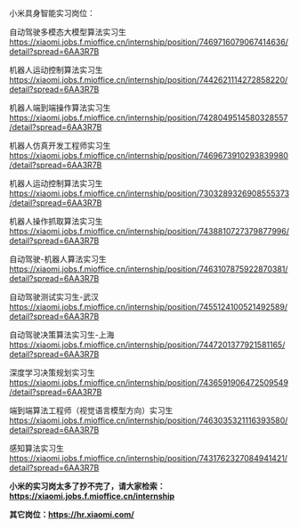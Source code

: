 小米具身智能实习岗位：

自动驾驶多模态大模型算法实习生 https://xiaomi.jobs.f.mioffice.cn/internship/position/7469716079067414636/detail?spread=6AA3R7B

机器人运动控制算法实习生 https://xiaomi.jobs.f.mioffice.cn/internship/position/7442621114272858220/detail?spread=6AA3R7B

机器人端到端操作算法实习生 https://xiaomi.jobs.f.mioffice.cn/internship/position/7428049514580328557/detail?spread=6AA3R7B

机器人仿真开发工程师实习生 https://xiaomi.jobs.f.mioffice.cn/internship/position/7469673910293839980/detail?spread=6AA3R7B

机器人运动控制算法实习生 https://xiaomi.jobs.f.mioffice.cn/internship/position/7303289326908555373/detail?spread=6AA3R7B

机器人操作抓取算法实习生 https://xiaomi.jobs.f.mioffice.cn/internship/position/7438810727379877996/detail?spread=6AA3R7B

自动驾驶-机器人算法实习生 https://xiaomi.jobs.f.mioffice.cn/internship/position/7463107875922870381/detail?spread=6AA3R7B

自动驾驶测试实习生-武汉 https://xiaomi.jobs.f.mioffice.cn/internship/position/7455124100521492589/detail?spread=6AA3R7B

自动驾驶决策算法实习生-上海 https://xiaomi.jobs.f.mioffice.cn/internship/position/7447201377921581165/detail?spread=6AA3R7B

深度学习决策规划实习生 https://xiaomi.jobs.f.mioffice.cn/internship/position/7436591906472509549/detail?spread=6AA3R7B

端到端算法工程师（视觉语言模型方向）实习生 https://xiaomi.jobs.f.mioffice.cn/internship/position/7463035321116393580/detail?spread=6AA3R7B

感知算法实习生 https://xiaomi.jobs.f.mioffice.cn/internship/position/7431762327084941421/detail?spread=6AA3R7B

**小米的实习岗太多了抄不完了，请大家检索：https://xiaomi.jobs.f.mioffice.cn/internship**

**其它岗位：https://hr.xiaomi.com/**
